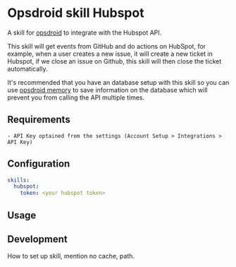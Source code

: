 # Opsdroid skill Hubspot

A skill for [opsdroid](https://github.com/opsdroid/opsdroid) to integrate with the Hubspot API.

This skill will get events from GitHub and do actions on HubSpot, for example, when a user creates a new issue, it will create a new ticket in
Hubspot, if we close an issue on Github, this skill will then close the ticket automatically.

It's recommended that you have an database setup with this skill so you can use [opsdroid memory](https://docs.opsdroid.dev/en/stable/skills/memory.html) to save information on the database which will prevent you from calling the API multiple times.


## Requirements

    - API Key optained from the settings (Account Setup > Integrations > API Key)

## Configuration

```yaml
skills:
  hubspot:
    token: <your hubspot token>

```

## Usage


## Development

How to set up skill, mention no cache, path.